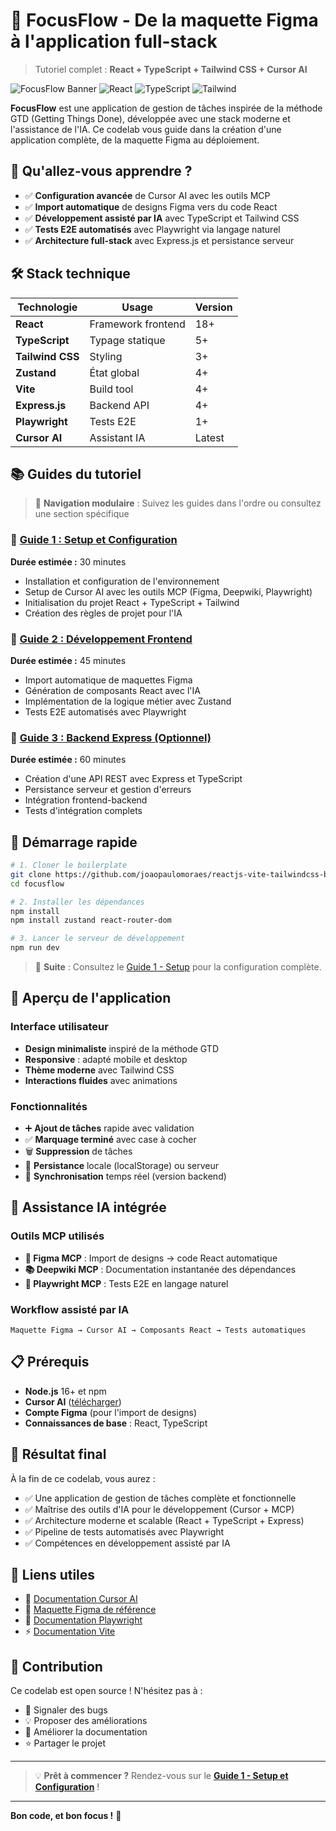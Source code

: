 # 🚀 FocusFlow - De la maquette Figma à l'application full-stack

> Tutoriel complet : **React + TypeScript + Tailwind CSS + Cursor AI**

![FocusFlow Banner](https://img.shields.io/badge/FocusFlow-GTD%20Task%20Manager-blue?style=for-the-badge)
![React](https://img.shields.io/badge/React-18+-61DAFB?style=flat&logo=react)
![TypeScript](https://img.shields.io/badge/TypeScript-5+-3178C6?style=flat&logo=typescript)
![Tailwind](https://img.shields.io/badge/Tailwind-CSS-38B2AC?style=flat&logo=tailwind-css)

**FocusFlow** est une application de gestion de tâches inspirée de la méthode GTD (Getting Things Done), développée avec une stack moderne et l'assistance de l'IA. Ce codelab vous guide dans la création d'une application complète, de la maquette Figma au déploiement.

## 🎯 Qu'allez-vous apprendre ?

- ✅ **Configuration avancée** de Cursor AI avec les outils MCP
- ✅ **Import automatique** de designs Figma vers du code React
- ✅ **Développement assisté par IA** avec TypeScript et Tailwind CSS
- ✅ **Tests E2E automatisés** avec Playwright via langage naturel
- ✅ **Architecture full-stack** avec Express.js et persistance serveur

## 🛠️ Stack technique

| Technologie | Usage | Version |
|-------------|-------|---------|
| **React** | Framework frontend | 18+ |
| **TypeScript** | Typage statique | 5+ |
| **Tailwind CSS** | Styling | 3+ |
| **Zustand** | État global | 4+ |
| **Vite** | Build tool | 4+ |
| **Express.js** | Backend API | 4+ |
| **Playwright** | Tests E2E | 1+ |
| **Cursor AI** | Assistant IA | Latest |

## 📚 Guides du tutoriel

> 🔗 **Navigation modulaire** : Suivez les guides dans l'ordre ou consultez une section spécifique

### 🚀 [Guide 1 : Setup et Configuration](01-setup.md)
**Durée estimée :** 30 minutes

- Installation et configuration de l'environnement
- Setup de Cursor AI avec les outils MCP (Figma, Deepwiki, Playwright)
- Initialisation du projet React + TypeScript + Tailwind
- Création des règles de projet pour l'IA

### 📱 [Guide 2 : Développement Frontend](02-frontend.md)
**Durée estimée :** 45 minutes

- Import automatique de maquettes Figma
- Génération de composants React avec l'IA
- Implémentation de la logique métier avec Zustand
- Tests E2E automatisés avec Playwright

### 🔧 [Guide 3 : Backend Express (Optionnel)](03-backend.md)
**Durée estimée :** 60 minutes

- Création d'une API REST avec Express et TypeScript
- Persistance serveur et gestion d'erreurs
- Intégration frontend-backend
- Tests d'intégration complets

## 🚀 Démarrage rapide

```bash
# 1. Cloner le boilerplate
git clone https://github.com/joaopaulomoraes/reactjs-vite-tailwindcss-boilerplate focusflow
cd focusflow

# 2. Installer les dépendances
npm install
npm install zustand react-router-dom

# 3. Lancer le serveur de développement
npm run dev
```

> 📖 **Suite** : Consultez le [Guide 1 - Setup](01-setup.md) pour la configuration complète.

## 🎨 Aperçu de l'application

### Interface utilisateur
- **Design minimaliste** inspiré de la méthode GTD
- **Responsive** : adapté mobile et desktop
- **Thème moderne** avec Tailwind CSS
- **Interactions fluides** avec animations

### Fonctionnalités
- ➕ **Ajout de tâches** rapide avec validation
- ✅ **Marquage terminé** avec case à cocher
- 🗑️ **Suppression** de tâches
- 💾 **Persistance** locale (localStorage) ou serveur
- 🔄 **Synchronisation** temps réel (version backend)

## 🤖 Assistance IA intégrée

### Outils MCP utilisés
- **🎨 Figma MCP** : Import de designs → code React automatique
- **📚 Deepwiki MCP** : Documentation instantanée des dépendances
- **🧪 Playwright MCP** : Tests E2E en langage naturel

### Workflow assisté par IA
```
Maquette Figma → Cursor AI → Composants React → Tests automatiques
```

## 📋 Prérequis

- **Node.js** 16+ et npm
- **Cursor AI** ([télécharger](https://cursor.sh/))
- **Compte Figma** (pour l'import de designs)
- **Connaissances de base** : React, TypeScript

## 🎯 Résultat final

À la fin de ce codelab, vous aurez :

- ✅ Une application de gestion de tâches complète et fonctionnelle
- ✅ Maîtrise des outils d'IA pour le développement (Cursor + MCP)
- ✅ Architecture moderne et scalable (React + TypeScript + Express)
- ✅ Pipeline de tests automatisés avec Playwright
- ✅ Compétences en développement assisté par IA

## 🔗 Liens utiles

- 📖 [Documentation Cursor AI](https://cursor.sh/docs)
- 🎨 [Maquette Figma de référence](https://www.figma.com/design/IhVR4yEdIoYXqZWPnjM11R/)
- 🧪 [Documentation Playwright](https://playwright.dev/)
- ⚡ [Documentation Vite](https://vitejs.dev/)

## 🤝 Contribution

Ce codelab est open source ! N'hésitez pas à :
- 🐛 Signaler des bugs
- 💡 Proposer des améliorations
- 📝 Améliorer la documentation
- ⭐ Partager le projet

---

> 💡 **Prêt à commencer ?** Rendez-vous sur le **[Guide 1 - Setup et Configuration](01-setup.md)** !

---

**Bon code, et bon focus !** 🚀
